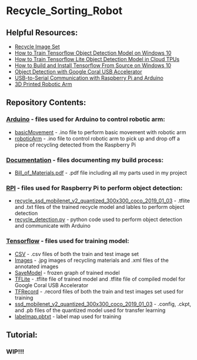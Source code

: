 # Recycle_Sorting_Robot

## Helpful Resources:

* [Recycle Image Set](https://github.com/garythung/trashnet)
* [How to Train Tensorflow Object Detection Model on Windows 10](https://github.com/EdjeElectronics/TensorFlow-Object-Detection-API-Tutorial-Train-Multiple-Objects-Windows-10)
* [How to Train Tensorflow Lite Object Detection Model in Cloud TPUs](https://medium.com/tensorflow/training-and-serving-a-realtime-mobile-object-detector-in-30-minutes-with-cloud-tpus-b78971cf1193)
* [How to Build and Install Tensorflow From Source on Windows 10](https://medium.com/@amsokol.com/how-to-build-and-install-tensorflow-gpu-cpu-for-windows-from-source-code-using-bazel-d047d9342b44)
* [Object Detection with Google Coral USB Accelerator](https://www.pyimagesearch.com/2019/05/13/object-detection-and-image-classification-with-google-coral-usb-accelerator/)
* [USB-to-Serial Communication with Raspberry Pi and Arduino](https://www.sunfounder.com/blog/rpi-ard/)
* [3D Printed Robotic Arm](https://howtomechatronics.com/tutorials/arduino/diy-arduino-robot-arm-with-smartphone-control/)

## Repository Contents:

### [Arduino](https://github.com/bandofpv/Trash_Sorting_Robot/tree/master/Arduino) - files used for Arduino to control robotic arm:
* [basicMovement](https://github.com/bandofpv/Trash_Sorting_Robot/tree/master/Arduino/basicMovement) - .ino file to perform basic movement with robotic arm
* [roboticArm](https://github.com/bandofpv/Trash_Sorting_Robot/tree/master/Arduino/roboticArm) - .ino file to control robotic arm to pick up and drop off a piece of recycling detected from the Raspberry Pi

### [Documentation](https://github.com/bandofpv/Trash_Sorting_Robot/tree/master/Documentation) - files documenting my build process:
* [Bill_of_Materials.pdf](https://github.com/bandofpv/Trash_Sorting_Robot/blob/master/Documentation/Bill_of_Materials.pdf) - .pdf file including all my parts used in my project 

### [RPI](https://github.com/bandofpv/Trash_Sorting_Robot/tree/master/RPI) - files used for Raspberry Pi to perform object detection:
* [recycle_ssd_mobilenet_v2_quantized_300x300_coco_2019_01_03](https://github.com/bandofpv/Trash_Sorting_Robot/tree/master/RPI/recycle_ssd_mobilenet_v2_quantized_300x300_coco_2019_01_03) - .tflite and .txt files of the trained recycle model and lables to perform object detection
* [recycle_detection.py](https://github.com/bandofpv/Trash_Sorting_Robot/blob/master/RPI/recycle_detection.py) - python code used to perform object detection and communicate with Arduino

### [Tensorflow](https://github.com/bandofpv/Trash_Sorting_Robot/tree/master/Tensorflow) - files used for training model:
* [CSV](https://github.com/bandofpv/Trash_Sorting_Robot/tree/master/Tensorflow/CSV) - .csv files of both the train and test image set
* [Images](https://github.com/bandofpv/Trash_Sorting_Robot/tree/master/Tensorflow/Images) - .jpg images of recycling materials and .xml files of the annotated images
* [SaveModel](https://github.com/bandofpv/Trash_Sorting_Robot/tree/master/Tensorflow/SaveModel) - frozen graph of trained model
* [TFLite](https://github.com/bandofpv/Trash_Sorting_Robot/tree/master/Tensorflow/TFLite) - .tflite file of trained model and .tflite file of compiled model for Google Coral USB Accelerator
* [TFRecord](https://github.com/bandofpv/Trash_Sorting_Robot/tree/master/Tensorflow/TFRecord) - .record files of both the train and test images set used for training
* [ssd_mobilenet_v2_quantized_300x300_coco_2019_01_03](https://github.com/bandofpv/Trash_Sorting_Robot/tree/master/Tensorflow/ssd_mobilenet_v2_quantized_300x300_coco_2019_01_03) - .config, .ckpt, and .pb files of the quantized model used for transfer learning
* [labelmap.pbtxt](https://github.com/bandofpv/Trash_Sorting_Robot/blob/master/Tensorflow/labelmap.pbtxt) - label map used for training

## Tutorial:

### WIP!!!
